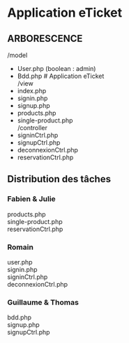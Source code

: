 # Application eTicket

## ARBORESCENCE

/model </br>
+  User.php (boolean : admin) </br>
+  Bdd.php # Application eTicket </br>
/view </br>
+  index.php </br>
+  signin.php </br>
+  signup.php </br>
+  products.php </br>
+  single-product.php </br>
/controller </br>
+  signinCtrl.php </br>
+  signupCtrl.php </br>
+  deconnexionCtrl.php </br>
+  reservationCtrl.php </br>

## Distribution des tâches 

### Fabien & Julie
products.php </br>
single-product.php </br>
reservationCtrl.php </br>

### Romain
user.php </br>
signin.php </br>
signinCtrl.php </br>
deconnexionCtrl.php </br>

### Guillaume & Thomas
bdd.php </br>
signup.php </br>
signupCtrl.php </br>
